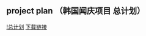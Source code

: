 ## project plan （韩国闻庆项目 总计划）
[!总计划](https://5docs.oss-cn-shanghai.aliyuncs.com/res/%E9%9F%A9%E5%9B%BD%E9%97%BB%E5%BA%86%E9%A1%B9%E7%9B%AE%E6%A1%88%E4%BE%8B/project%20plan%20%EF%BC%88%E9%9F%A9%E5%9B%BD%E9%97%BB%E5%BA%86%E9%A1%B9%E7%9B%AE%20%E6%80%BB%E8%AE%A1%E5%88%92%EF%BC%89.jpg)
<a href="https://5docs.oss-cn-shanghai.aliyuncs.com/res/韩国闻庆项目案例/project plan （韩国闻庆项目 总计划）.jpg" >下载链接</a>
